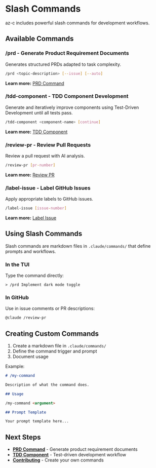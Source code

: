 # Slash Commands

az-c includes powerful slash commands for development workflows.

## Available Commands

### /prd - Generate Product Requirement Documents

Generates structured PRDs adapted to task complexity.

```bash
/prd <topic-description> [--issue] [--auto]
```

**Learn more:** [PRD Command](./prd)

### /tdd-component - TDD Component Development

Generate and iteratively improve components using Test-Driven Development until all tests pass.

```bash
/tdd-component <component-name> [continue]
```

**Learn more:** [TDD Component](./tdd-component)

### /review-pr - Review Pull Requests

Review a pull request with AI analysis.

```bash
/review-pr [pr-number]
```

**Learn more:** [Review PR](./review-pr)

### /label-issue - Label GitHub Issues

Apply appropriate labels to GitHub issues.

```bash
/label-issue [issue-number]
```

**Learn more:** [Label Issue](./label-issue)

## Using Slash Commands

Slash commands are markdown files in `.claude/commands/` that define prompts and workflows.

### In the TUI

Type the command directly:

```
> /prd Implement dark mode toggle
```

### In GitHub

Use in issue comments or PR descriptions:

```markdown
@claude /review-pr
```

## Creating Custom Commands

1. Create a markdown file in `.claude/commands/`
2. Define the command trigger and prompt
3. Document usage

Example:

```markdown
# /my-command

Description of what the command does.

## Usage

/my-command <argument>

## Prompt Template

Your prompt template here...
```

## Next Steps

- **[PRD Command](./prd)** - Generate product requirement documents
- **[TDD Component](./tdd-component)** - Test-driven development workflow
- **[Contributing](/contributing/)** - Create your own commands
